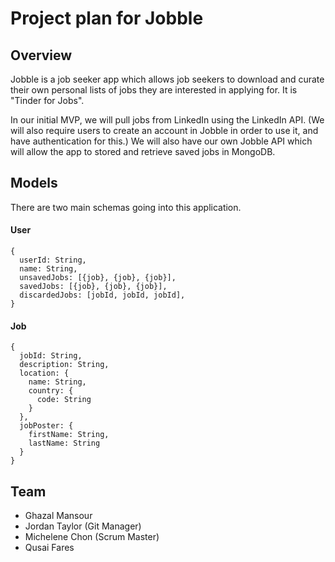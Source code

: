 # Project plan for Jobble

## Overview

Jobble is a job seeker app which allows job seekers to download and curate their own personal lists of jobs they are interested in applying for. It is "Tinder for Jobs".

In our initial MVP, we will pull jobs from LinkedIn using the LinkedIn API. (We will also require users to create an account in Jobble in order to use it, and have authentication for this.) We will also have our own Jobble API which will allow the app to stored and retrieve saved jobs in MongoDB.

## Models

There are two main schemas going into this application.

#### User

```JS
{
  userId: String,
  name: String,
  unsavedJobs: [{job}, {job}, {job}],
  savedJobs: [{job}, {job}, {job}],
  discardedJobs: [jobId, jobId, jobId],
}
```

#### Job

```JS
{
  jobId: String,
  description: String,
  location: {
    name: String,
    country: {
      code: String
    }
  },
  jobPoster: {
    firstName: String,
    lastName: String
  }
}
```

## Team

- Ghazal Mansour
- Jordan Taylor (Git Manager)
- Michelene Chon (Scrum Master)
- Qusai Fares
